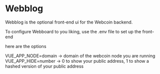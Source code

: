 # Webblog

Webblog is the optional front-end ui for the Webcoin backend.

To configure Webboard to you liking, use the .env file to set up the front-end

here are the options

VUE_APP_NODE=domain -> domain of the webcoin node you are running
VUE_APP_HIDE=number -> 0 to show your public address, 1 to show a hashed version of your public address